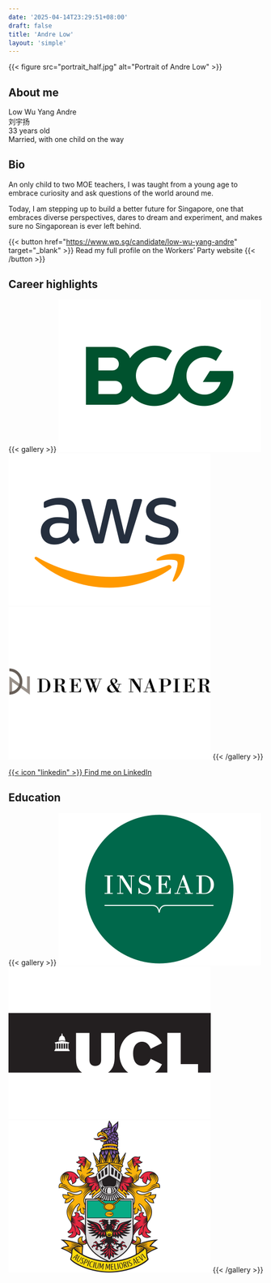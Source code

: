 ```yaml
---
date: '2025-04-14T23:29:51+08:00'
draft: false
title: 'Andre Low'
layout: 'simple'
---
```


{{< figure
    src="portrait_half.jpg"
    alt="Portrait of Andre Low"
    >}}

## About me

Low Wu Yang Andre  
刘宇扬  
33 years old  
Married, with one child on the way

## Bio

An only child to two MOE teachers, I was taught from a young age to embrace curiosity and ask questions of the world around me.

Today, I am stepping up to build a better future for Singapore, one that embraces diverse perspectives, dares to dream and experiment, and makes sure no Singaporean is ever left behind.

{{< button href="https://www.wp.sg/candidate/low-wu-yang-andre" target="_blank" >}}
Read my full profile on the Workers’ Party website
{{< /button >}}

## Career highlights

{{< gallery >}}
  <img src="logos/bcg_full.png" alt="Boston Consulting Group (BCG)" title="Boston Consulting Group (BCG)" class="grid-w33" />
  <img src="logos/aws_full.png" alt="Amazon Web Services (AWS)" title="Amazon Web Services (AWS)" class="grid-w33" />
  <img src="logos/d&n_full.png" alt="Drew & Napier" title="Drew & Napier" class="grid-w33" />
{{< /gallery >}}


[{{< icon "linkedin" >}} Find me on LinkedIn](https://www.linkedin.com/in/andrelow/)

## Education

{{< gallery >}}
  <img src="logos/insead_full.png" alt="INSEAD: Master of Business Administration" title="INSEAD: Master of Business Administration" class="grid-w33" />
  <img src="logos/ucl_full.png" alt="UCL: Bachelor of Laws (LLB)" title="UCL: Bachelor of Laws (LLB)" class="grid-w33" />
  <img src="logos/ri_full.png" alt="Raffles Institution" title="Raffles Institution" class="grid-w33" />
{{< /gallery >}}